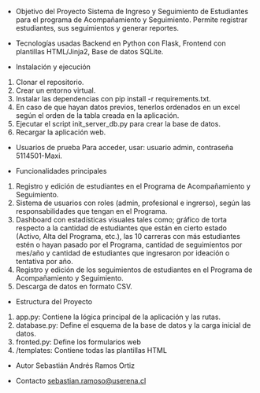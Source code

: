 * Objetivo del Proyecto
Sistema de Ingreso y Seguimiento de Estudiantes para el programa de Acompañamiento y Seguimiento.
Permite registrar estudiantes, sus seguimientos y generar reportes.

* Tecnologías usadas
Backend en Python con Flask, Frontend con plantillas HTML/Jinja2, Base de datos SQLite.

* Instalación y ejecución
1. Clonar el repositorio.
2. Crear un entorno virtual. 
3. Instalar las dependencias con pip install -r requirements.txt.
4. En caso de que hayan datos previos, tenerlos ordenados en un excel según el orden de la tabla creada en la aplicación. 
4. Ejecutar el script init_server_db.py para crear la base de datos. 
5. Recargar la aplicación web.

* Usuarios de prueba
Para acceder, usar: usuario admin, contraseña 5114501-Maxi.

* Funcionalidades principales
1. Registro y edición de estudiantes en el Programa de Acompañamiento y Seguimiento.
2. Sistema de usuarios con roles (admin, profesional e ingrerso), según las responsabilidades que tengan en el Programa.
3. Dashboard con estadísticas visuales tales como; gráfico de torta respecto a la cantidad de estudiantes que están en cierto estado (Activo, Alta del Programa, etc.), las 10 carreras con más estudiantes estén o hayan pasado por el Programa, cantidad de seguimientos por mes/año y cantidad de estudiantes que ingresaron por ideación o tentativa por año.
4. Registro y edición de los seguimientos de estudiantes en el Programa de Acompañamiento y Seguimiento.
5. Descarga de datos en formato CSV.

* Estructura del Proyecto
1. app.py: Contiene la lógica principal de la aplicación y las rutas.
2. database.py: Define el esquema de la base de datos y la carga inicial de datos.
3. fronted.py: Define los formularios web
4. /templates: Contiene todas las plantillas HTML

* Autor
Sebastián Andrés Ramos Ortiz

* Contacto
sebastian.ramoso@userena.cl
